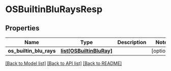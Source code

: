 # OSBuiltinBluRaysResp

## Properties
Name | Type | Description | Notes
------------ | ------------- | ------------- | -------------
**os_builtin_blu_rays** | [**list[OSBuiltinBluRay]**](OSBuiltinBluRay.md) |  | [optional] 

[[Back to Model list]](../README.md#documentation-for-models) [[Back to API list]](../README.md#documentation-for-api-endpoints) [[Back to README]](../README.md)



